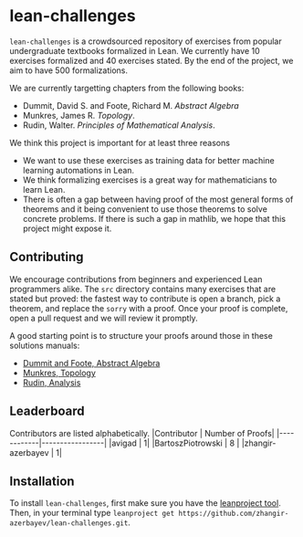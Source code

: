 # lean-challenges
`lean-challenges` is a crowdsourced repository of exercises from popular undergraduate textbooks formalized in Lean. 
We currently have 10 exercises formalized and 40 exercises stated. By the end of the project, we aim to have 500 formalizations.  

We are currently targetting chapters from the following books: 
- Dummit, David S. and Foote, Richard M. *Abstract Algebra*
- Munkres, James R. *Topology*. 
- Rudin, Walter. *Principles of Mathematical Analysis*. 

We think this project is important for at least three reasons
- We want to use these exercises as training data for better machine learning automations in Lean. 
- We think formalizing exercises is a great way for mathematicians to learn Lean. 
- There is often a gap between having proof of the most general forms of theorems and it being convenient to use those theorems 
to solve concrete problems. If there is such a gap in mathlib, we hope that this project might expose it. 

## Contributing
We encourage contributions from beginners and experienced Lean programmers alike. The `src` directory contains many exercises that are stated
but proved: the fastest way to contribute is open a branch, pick a theorem, and replace the `sorry` with a proof. Once your proof is complete, 
open a pull request and we will review it promptly. 

A good starting point is to structure your proofs around those in these solutions manuals: 
- [Dummit and Foote, Abstract Algebra](https://linearalgebras.com/solution-to-abstract-algebra.html)
- [Munkres, Topology](https://dbfin.com/topology/munkres/)
- [Rudin, Analysis](https://minds.wisconsin.edu/handle/1793/67009) 

## Leaderboard
Contributors are listed alphabetically. 
|Contributor | Number of Proofs|
|------------|-----------------|
|avigad | 1| 
|BartoszPiotrowski | 8 | 
|zhangir-azerbayev | 1| 

## Installation
To install `lean-challenges`, first make sure you have the [leanproject tool](https://leanprover-community.github.io/get_started.html). 
Then, in your terminal type `leanproject get https://github.com/zhangir-azerbayev/lean-challenges.git`. 
